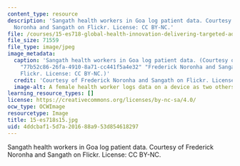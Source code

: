 ```yaml
---
content_type: resource
description: 'Sangath health workers in Goa log patient data. Courtesy of Frederick
  Noronha and Sangath on Flickr. License: CC BY-NC.'
file: /courses/15-es718-global-health-innovation-delivering-targeted-advice-to-an-organization-in-the-field-spring-2015/4ddcbaf15d7a201688a953d854618297_15-es718s15.jpg
file_size: 71559
file_type: image/jpeg
image_metadata:
  caption: 'Sangath health workers in Goa log patient data. (Courtesy of {{% resource_link
    "77b52c86-26fa-4910-8a71-cc441f5a4e32" "Frederick Noronha and Sangath" %}} on
    Flickr. License: CC BY-NC.)'
  credit: 'Courtesy of Frederick Noronha and Sangath on Flickr. License: CC BY-NC.'
  image-alt: A female health worker logs data on a device as two others look on.
learning_resource_types: []
license: https://creativecommons.org/licenses/by-nc-sa/4.0/
ocw_type: OCWImage
resourcetype: Image
title: 15-es718s15.jpg
uid: 4ddcbaf1-5d7a-2016-88a9-53d854618297
---
```

Sangath health workers in Goa log patient data. Courtesy of Frederick Noronha and Sangath on Flickr. License: CC BY-NC.
